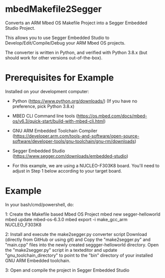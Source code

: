 # mbedMakefile2Segger
Converts an ARM Mbed OS Makefile Project into a Segger Embedded Studio Project.

This allows you to use Segger Embedded Studio to Develop/Edit/Compile/Debug your ARM Mbed OS projects.

The converter is written in Python, and verified with Python 3.8.x (but should work for other versions out-of-the-box).

# Prerequisites for Example

Installed on your development computer:
- Python (https://www.python.org/downloads/) (If you have no preference, pick Python 3.8.x)
- MBED CLI Command line tools (https://os.mbed.com/docs/mbed-os/v6.3/quick-start/build-with-mbed-cli.html)
- GNU ARM Embedded Toolchain Compiler (https://developer.arm.com/tools-and-software/open-source-software/developer-tools/gnu-toolchain/gnu-rm/downloads)
- Segger Embedded Studio (https://www.segger.com/downloads/embedded-studio)

- For this example, we are using a NUCLEO-F303K8 board. You'll need to adjust in Step 1 below according to your target board.

# Example

In your bash/cmd/powershell, do:

1: Create the Makefile based Mbed OS Project
  mbed new segger-helloworld
  mbed update mbed-os-6.3.0
  mbed export -i make_gcc_arm NUCLEO_F303K8

2: Install and execute the make2segger.py converter script
  Download (directly from GitHub or using git) and Copy the "make2segger.py" and "main.cpp" files into the newly created seggger-helloworld directory.
  Open the "make2segger.py" script in a texteditor and update "gnu_toolchain_directory" to point to the "bin" directory of your installed GNU ARM Embedded toolchain.

3: Open and compile the project in Segger Embedded Studio
  
